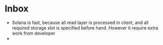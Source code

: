 # Inbox

- Solana is fast, because all read layer is processed in client, and all required storage slot is specified before hand. However it require extra work from developer
- 